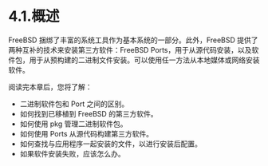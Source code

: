 # 4.1.概述

FreeBSD 捆绑了丰富的系统工具作为基本系统的一部分。此外，FreeBSD 提供了两种互补的技术来安装第三方软件：FreeBSD Ports，用于从源代码安装，以及软件包，用于从预构建的二进制文件安装。可以使用任一方法从本地媒体或网络安装软件。

阅读完本章后，您将了解：

- 二进制软件包和 Port 之间的区别。
- 如何找到已移植到 FreeBSD 的第三方软件。
- 如何使用 pkg 管理二进制软件包。
- 如何使用 Ports 从源代码构建第三方软件。
- 如何查找与应用程序一起安装的文件，以进行安装后配置。
- 如果软件安装失败，应该怎么办。
